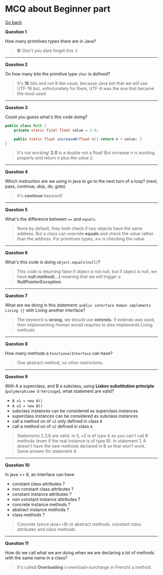 # MCQ about Beginner part

[Go back](../index.md#beginner)

**Question 1**

How many primitives types there are in Java?

<blockquote class="spoiler">
<b>8</b>! Don't you dare forget this :(
</blockquote>

<hr class="sr">

**Question 2**

On how many bits the primitive type ``char`` is defined?

<blockquote class="spoiler">
It's <b>16</b> bits and not 8 like usual, because Java bet that we will use UTF-16 but, unfortunately for them, UTF-8 was the one that became the most used.
</blockquote>

<hr class="sl">

**Question 3**

Could you guess what's this code doing?

```java
public class Math {
    private static final float value = 2.0;

    public static float increaseN(float n){ return n + value; }
}
```

<blockquote class="spoiler">
It's not working! <b>2.0</b> is a double not a float! But increase n is working properly and return n plus the value 2.
</blockquote>

<hr class="sr">

**Question 4**

Which instruction are we using in java to go to the next turn of a loop? (next, pass, continue, skip, do, goto)

<blockquote class="spoiler">
It's <b>continue</b> keyword!
</blockquote>

<hr class="sl">

**Question 5**

What's the difference between ``==`` and `equals`.

<blockquote class="spoiler">
None by default, they both check if two objects have the same address. But a class can override <b>equals</b> and check the value rather than the address. For primitives types, <b>==</b> is checking the value.
</blockquote>

<hr class="sr">

**Question 6**

What's this code is doing ``object.equals(null)``?

<blockquote class="spoiler">
This code is returning false if object is not null, but if object is null, we have <b>null.method(...)</b> meaning that we will trigger a <b>NullPointerException</b>.
</blockquote>

<hr class="sl">

**Question 7**

What are we doing in this statement: ``public interface Human implements Living {}`` with Living another interface?

<blockquote class="spoiler">
The keyword is <b>wrong</b>, we should use <b>extends</b>. If extends was used, then implementing Human would requires to also implements Living methods.
</blockquote>

<hr class="sr">

**Question 8**

How many methods a ``FunctionalInterface`` can have?

<blockquote class="spoiler">
One abstract method, no other restrictions. 
</blockquote>

<hr class="sl">

**Question 9**

With A a superclass, and B a subclass, using **Liskov substitution principle** (`polymorphisme d'héritage`), what statement are valid?

- ``B v1 = new A()``
- ``A v2 = new B()``
- subclass instances can be considered as superclass instances
- superclass instances can be considered as subclass instances
- call a method on of `v2` only defined in class `B`
- call a method on of `v2` defined in class `A`

<blockquote class="spoiler">
Statements 2,3,6 are valid. In 5, v2 is of type A so you can't call B methods (even if the real instance is of type B). In statement 1, A doesn't have the new methods declared in B so that won't work. Same answer for statement 4.
</blockquote>

<hr class="sr">

**Question 10**

In java >= 8, an interface can have

* constant class attributes ?
* non constant class attributes ?
* constant instance attributes ?
* non constant instance attributes ?
* concrete instance methods ?
* abstract instance methods ?
* class methods ?

<blockquote class="spoiler">
Concrete (since java>=8) or abstract methods. constant class attributes and class methods.
</blockquote>

<hr class="sl">

**Question 11**

How do we call what we are doing when we are declaring a lot of methods with the same name in a class?

<blockquote class="spoiler">
It's called <b>Overloading</b> (=overload=surcharge in French) a method.
</blockquote>